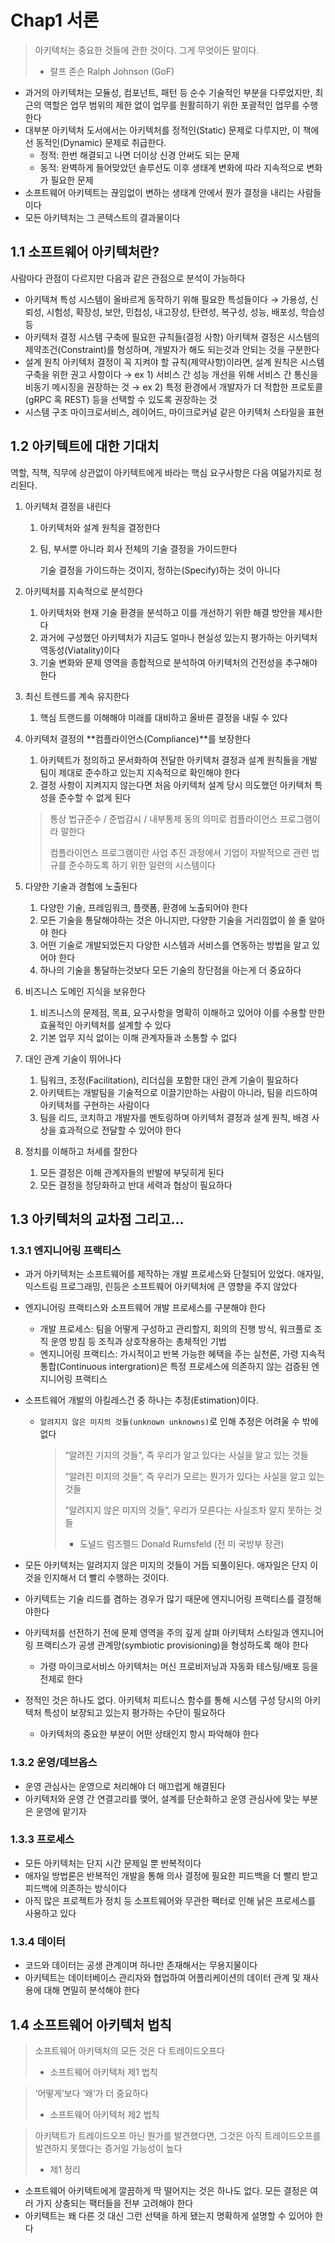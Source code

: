 # Chap1 서론

> 아키텍처는 중요한 것들에 관한 것이다. 그게 무엇이든 말이다.
>
> - 랄프 존슨 Ralph Johnson (GoF)

- 과거의 아키텍처는 모듈성, 컴포넌트, 패턴 등 순수 기술적인 부분을 다루었지만, 최근의 역할은 업무 범위의 제한 없이 업무를 원활히하기 위한 포괄적인 업무를 수행한다
- 대부분 아키텍처 도서에서는 아키텍처를 정적인(Static) 문제로 다루지만, 이 책에선 동적인(Dynamic) 문제로 취급한다.
  - 정적: 한번 해결되고 나면 더이상 신경 안써도 되는 문제
  - 동적: 완벽하게 들어맞았던 솔루션도 이후 생태계 변화에 따라 지속적으로 변화가 필요한 문제
- 소프트웨어 아키텍트는 끊임없이 변하는 생태계 안에서 뭔가 결정을 내리는 사람들이다
- 모든 아키텍처는 그 콘텍스트의 결과물이다

## 1.1 소프트웨어 아키텍처란?

사람마다 관점이 다르지만 다음과 같은 관점으로 분석이 가능하다

- 아키텍쳐 특성
  시스템이 올바르게 동작하기 위해 필요한 특성들이다
  → 가용성, 신뢰성, 시험성, 확장성, 보안, 민첩성, 내고장성, 탄련성, 복구성, 성능, 배포성, 학습성 등
- 아키텍처 결정
  시스템 구축에 필요한 규칙들(결정 사항)
  아키텍쳐 결정은 시스템의 제약조건(Constraint)를 형성하며, 개발자가 해도 되는것과 안되는 것을 구분한다
- 설계 원칙
  아키텍처 결정이 꼭 지켜야 할 규칙(제약사항)이라면, 설계 원칙은 시스템 구축을 위한 권고 사항이다
  → ex 1) 서비스 간 성능 개선을 위해 서비스 간 통신을 비동기 메시징을 권장하는 것
  → ex 2) 특정 환경에서 개발자가 더 적합한 프로토콜(gRPC 혹 REST) 등을 선택할 수 있도록 권장하는 것
- 시스템 구조
  마이크로서비스, 레이어드, 마이크로커널 같은 아키텍처 스타일을 표현

## 1.2 아키텍트에 대한 기대치

역할, 직책, 직무에 상관없이 아키텍트에게 바라는 핵심 요구사항은 다음 여덞가지로 정리된다.

1. 아키텍처 결정을 내린다

   1. 아키텍처와 설계 원칙을 결정한다
   2. 팀, 부서뿐 아니라 회사 전체의 기술 결정을 가이드한다

      기술 결정을 가이드하는 것이지, 정하는(Specify)하는 것이 아니다

2. 아키텍처를 지속적으로 분석한다
   1. 아키텍처와 현재 기술 환경을 분석하고 이를 개선하기 위한 해결 방안을 제시한다
   2. 과거에 구성했던 아키텍처가 지금도 얼마나 현실성 있는지 평가하는 아키텍처 역동성(Viatality)이다
   3. 기술 변화와 문제 영역을 종합적으로 분석하여 아키텍처의 건전성을 추구해야 한다
3. 최신 트렌드를 계속 유지한다
   1. 핵심 트랜드를 이해해야 미래를 대비하고 올바른 결정을 내릴 수 있다
4. 아키텍처 결정의 **컴플라이언스(Compliance)**를 보장한다

   1. 아키텍트가 정의하고 문서화하여 전달한 아키텍처 결정과 설계 원칙들을 개발팀이 제대로 준수하고 있는지 지속적으로 확인해야 한다
   2. 결정 사항이 지켜지지 않는다면 처음 아키텍처 설계 당시 의도했던 아키텍처 특성을 준수할 수 없게 된다

   > 통상 법규준수 / 준법감시 / 내부통제 동의 의미로 컴플라이언스 프로그램이라 말한다
   >
   > 컴플라이언스 프로그램이란 사업 추진 과정에서 기업이 자발적으로 관련 법규를 준수하도록 하기 위한 일련의 시스템이다

5. 다양한 기술과 경험에 노출된다
   1. 다양한 기술, 프레임워크, 플랫폼, 환경에 노출되어야 한다
   2. 모든 기술을 통달해야하는 것은 아니지만, 다양한 기술을 거리낌없이 쓸 줄 알아야 한다
   3. 어떤 기술로 개발되었든지 다양한 시스템과 서비스를 연동하는 방법을 알고 있어야 한다
   4. 하나의 기술을 통달하는것보다 모든 기술의 장단점을 아는게 더 중요하다
6. 비즈니스 도메인 지식을 보유한다
   1. 비즈니스의 문제점, 목표, 요구사항을 명확히 이해하고 있어야 이를 수용할 만한 효율적인 아키텍처를 설계할 수 있다
   2. 기본 업무 지식 없이는 이해 관계자들과 소통할 수 없다
7. 대인 관계 기술이 뛰어나다
   1. 팀워크, 조정(Facilitation), 리더십을 포함한 대인 관계 기술이 필요하다
   2. 아키텍트는 개발팀을 기술적으로 이끌기만하는 사람이 아니라, 팀을 리드하여 아키텍처를 구현하는 사람이다
   3. 팀을 리드, 코치하고 개발자를 멘토링하며 아키텍처 결정과 설계 원칙, 배경 사상을 효과적으로 전달할 수 있어야 한다
8. 정치를 이해하고 처세를 잘한다
   1. 모든 결정은 이해 관계자들의 반발에 부딪히게 된다
   2. 모든 결정을 정당화하고 반대 세력과 협상이 필요하다

## 1.3 아키텍처의 교차점 그리고…

### 1.3.1 엔지니어링 프랙티스

- 과거 아키텍처는 소프트웨어를 제작하는 개발 프로세스와 단절되어 있었다. 애자일, 익스트림 프로그래밍, 린등은 소프트웨어 아키텍처에 큰 영향을 주지 않았다
- 엔지니어링 프랙티스와 소프트웨어 개발 프로세스를 구분해야 한다
  - 개발 프로세스: 팀을 어떻게 구성하고 관리할지, 회의의 진행 방식, 워크풀로 조직 운영 방침 등 조직과 상호작용하는 총체적인 기법
  - 엔지니어링 프랙티스: 가시적이고 반복 가능한 혜택을 주는 실천론, 가령 지속적 통합(Continuous intergration)은 특정 프로세스에 의존하지 않는 검증된 엔지니어링 프랙티스
- 소프트웨어 개발의 아킬레스건 중 하나는 추정(Estimation)이다.

  - `알려지지 않은 미지의 것들(unknown unknowns)`로 인해 추정은 어려울 수 밖에 없다

    > “알려진 기지의 것들”, 즉 우리가 알고 있다는 사실을 알고 있는 것들
    >
    > ”알려진 미지의 것들”, 즉 우리가 모르는 뭔가가 있다는 사실을 알고 있는 것들
    >
    > ”알려지지 않은 미지의 것들”, 우리가 모른다는 사실조차 알지 못하는 것들
    >
    > - 도널드 럼즈펠드 Donald Rumsfeld (전 미 국방부 장관)

- 모든 아키텍처는 알려지지 않은 미지의 것들이 거듭 되풀이된다. 애자일은 단지 이것을 인지해서 더 빨리 수행하는 것이다.
- 아키텍트는 기술 리드를 겸하는 경우가 많기 때문에 엔지니어링 프랙티스를 결정해야한다
- 아키텍처를 선전하기 전에 문제 영역을 주의 깊게 살펴 아키텍처 스타일과 엔지니어링 프랙티스가 공생 관계망(symbiotic provisioning)을 형성하도록 해야 한다
  - 가령 마이크로서비스 아키텍처는 머신 프로비저닝과 자동화 테스팅/배포 등을 전제로 한다
- 정적인 것은 하나도 없다. 아키텍처 피트니스 함수를 통해 시스템 구성 당시의 아키텍처 특성이 보장되고 있는지 평가하는 수단이 필요하다
  - 아키텍처의 중요한 부분이 어떤 상태인지 항시 파악해야 한다

### 1.3.2 운영/데브옵스

- 운영 관심사는 운영으로 처리해야 더 매끄럽게 해결된다
- 아키텍처와 운영 간 연결고리를 맺어, 설계를 단순화하고 운영 관심사에 맞는 부분은 운영에 맡기자

### 1.3.3 프로세스

- 모든 아키텍처는 단지 시간 문제일 뿐 반복적이다
- 애자일 방법론은 반복적인 개발을 통해 의사 결정에 필요한 피드백을 더 빨리 받고 피드백에 의존하는 방식이다
- 아직 많은 프로젝트가 정치 등 소프트웨어와 무관한 팩터로 인해 낡은 프로세스를 사용하고 있다

### 1.3.4 데이터

- 코드와 데이터는 공생 관계이며 하나만 존재해서는 무용지물이다
- 아키텍트는 데이터베이스 관리자와 협업하여 어플리케이션의 데이터 관계 및 재사용에 대해 면밀히 분석해야 한다

## 1.4 소프트웨어 아키텍처 법칙

> 소프트웨어 아키텍처의 모든 것은 다 트레이드오프다
>
> - 소프트웨어 아키텍처 제1 법칙

> ‘어떻게’보다 ‘왜’가 더 중요하다
>
> - 소프트웨어 아키텍처 제2 법칙

> 아키텍트가 트레이드오프 아닌 뭔가를 발견했다면, 그것은 아직 트레이드오프를 발견하지 못했다는 증거일 가능성이 높다
>
> - 제1 정리

- 소프트웨어 아키텍트에게 깔끔하게 딱 떨어지는 것은 하나도 없다. 모든 결정은 여러 가지 상충되는 팩터들을 전부 고려해야 한다
- 아키텍트는 왜 다른 것 대신 그런 선택을 하게 됐는지 명확하게 설명할 수 있어야 한다
